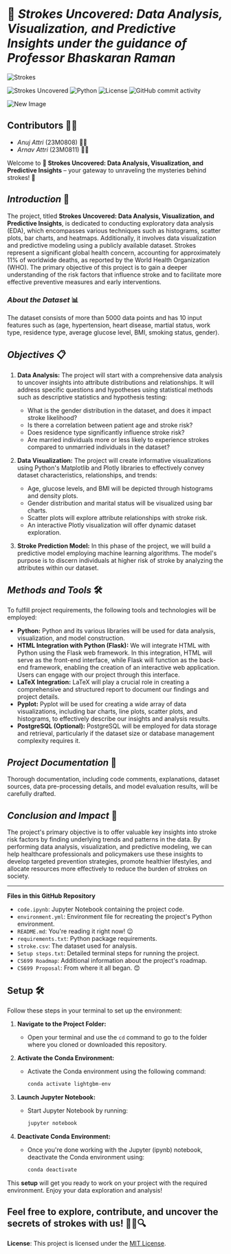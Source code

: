 # 🧠 *Strokes Uncovered: Data Analysis, Visualization, and Predictive Insights under the guidance of Professor Bhaskaran Raman*

![Strokes](https://i.imgur.com/2zNegPi.png)

![Strokes Uncovered](https://img.shields.io/badge/Strokes%20Uncovered-Data%20Analysis%2C%20Visualization%2C%20and%20Predictive%20Insights-brightgreen)
![Python](https://img.shields.io/badge/Python-3.7%20%7C%203.8%20%7C%203.9-blue)
![License](https://img.shields.io/badge/License-MIT-red)
![GitHub commit activity](https://img.shields.io/github/commit-activity/m/yourarnav/CS699-SW-Lab)

![New Image](https://imgur.com/x8tCuaW)

## Contributors 🧑‍💻

- *Anuj Attri* (23M0808) 👨‍🎓
- *Arnav Attri* (23M0811) 👨‍🎓

Welcome to **🧠 Strokes Uncovered: Data Analysis, Visualization, and Predictive Insights** – your gateway to unraveling the mysteries behind strokes! 🧐

## *Introduction* 🚀

The project, titled **Strokes Uncovered: Data Analysis, Visualization, and Predictive Insights**, is dedicated to conducting exploratory data analysis (EDA), which encompasses various techniques such as histograms, scatter plots, bar charts, and heatmaps. Additionally, it involves data visualization and predictive modeling using a publicly available dataset. Strokes represent a significant global health concern, accounting for approximately 11% of worldwide deaths, as reported by the World Health Organization (WHO). The primary objective of this project is to gain a deeper understanding of the risk factors that influence stroke and to facilitate more effective preventive measures and early interventions.

### *About the Dataset* 📊

The dataset consists of more than 5000 data points and has 10 input features such as (age, hypertension, heart disease, martial status, work type, residence type, average glucose level, BMI, smoking status, gender).

## *Objectives*  📋

1. **Data Analysis:** The project will start with a comprehensive data analysis to uncover insights into attribute distributions and relationships. It will address specific questions and hypotheses using statistical methods such as descriptive statistics and hypothesis testing:
   - What is the gender distribution in the dataset, and does it impact stroke likelihood?
   - Is there a correlation between patient age and stroke risk?
   - Does residence type significantly influence stroke risk?
   - Are married individuals more or less likely to experience strokes compared to unmarried individuals in the dataset?

2. **Data Visualization:** The project will create informative visualizations using Python's Matplotlib and Plotly libraries to effectively convey dataset characteristics, relationships, and trends:
   - Age, glucose levels, and BMI will be depicted through histograms and density plots.
   - Gender distribution and marital status will be visualized using bar charts.
   - Scatter plots will explore attribute relationships with stroke risk.
   - An interactive Plotly visualization will offer dynamic dataset exploration.

3. **Stroke Prediction Model:** In this phase of the project, we will build a predictive model employing machine learning algorithms. The model's purpose is to discern individuals at higher risk of stroke by analyzing the attributes within our dataset.

## *Methods and Tools*  🛠️

To fulfill project requirements, the following tools and technologies will be employed:
- **Python:** Python and its various libraries will be used for data analysis, visualization, and model construction.
- **HTML Integration with Python (Flask):** We will integrate HTML with Python using the Flask web framework. In this integration, HTML will serve as the front-end interface, while Flask will function as the back-end framework, enabling the creation of an interactive web application. Users can engage with our project through this interface.
- **LaTeX Integration:** LaTeX will play a crucial role in creating a comprehensive and structured report to document our findings and project details.
- **Pyplot:** Pyplot will be used for creating a wide array of data visualizations, including bar charts, line plots, scatter plots, and histograms, to effectively describe our insights and analysis results.
- **PostgreSQL (Optional):** PostgreSQL will be employed for data storage and retrieval, particularly if the dataset size or database management complexity requires it.

## *Project Documentation*  📖

Thorough documentation, including code comments, explanations, dataset sources, data pre-processing details, and model evaluation results, will be carefully drafted.

## *Conclusion and Impact*  🌟

The project's primary objective is to offer valuable key insights into stroke risk factors by finding underlying trends and patterns in the data. By performing data analysis, visualization, and predictive modeling, we can help healthcare professionals and policymakers use these insights to develop targeted prevention strategies, promote healthier lifestyles, and allocate resources more effectively to reduce the burden of strokes on society.

---

**Files in this GitHub Repository**
- `code.ipynb`: Jupyter Notebook containing the project code.
- `environment.yml`: Environment file for recreating the project's Python environment.
- `README.md`: You're reading it right now! 😉
- `requirements.txt`: Python package requirements.
- `stroke.csv`: The dataset used for analysis.
- `Setup steps.txt`: Detailed terminal steps for running the project.
- `CS699 Roadmap`: Additional information about the project's roadmap.
- `CS699 Proposal`: From where it all began. 😊


## Setup 🛠️

Follow these steps in your terminal to set up the environment:

1. **Navigate to the Project Folder:**
   - Open your terminal and use the `cd` command to go to the folder where you cloned or downloaded this repository.

2. **Activate the Conda Environment:**
   - Activate the Conda environment using the following command:
     ```bash
     conda activate lightgbm-env
     ```

3. **Launch Jupyter Notebook:**
   - Start Jupyter Notebook by running:
     ```bash
     jupyter notebook
     ```

4. **Deactivate Conda Environment:**
   - Once you're done working with the Jupyter (ipynb) notebook, deactivate the Conda environment using:
     ```bash
     conda deactivate
     ```

This **setup** will get you ready to work on your project with the required environment. Enjoy your data exploration and analysis!

Feel free to explore, contribute, and uncover the secrets of strokes with us! 🕵️‍♀️🔍
---

**License**: This project is licensed under the [MIT License](LICENSE).
